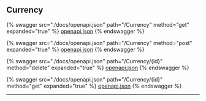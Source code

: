 ## Currency




{% swagger src="./docs/openapi.json" path="/Currency" method="get" expanded="true" %}
[openapi.json](./docs/openapi.json)
{% endswagger %}

{% swagger src="./docs/openapi.json" path="/Currency" method="post" expanded="true" %}
[openapi.json](./docs/openapi.json)
{% endswagger %}

{% swagger src="./docs/openapi.json" path="/Currency/{id}" method="delete" expanded="true" %}
[openapi.json](./docs/openapi.json)
{% endswagger %}

{% swagger src="./docs/openapi.json" path="/Currency/{id}" method="get" expanded="true" %}
[openapi.json](./docs/openapi.json)
{% endswagger %}


---


